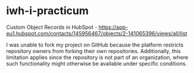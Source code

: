 # iwh-i-practicum

Custom Object Records in HubSpot - https://app-eu1.hubspot.com/contacts/145956467/objects/2-141065396/views/all/list


I was unable to fork my project on GitHub because the platform restricts repository owners from forking their own repositories. Additionally, this limitation applies since the repository is not part of an organization, where such functionality might otherwise be available under specific conditions.
